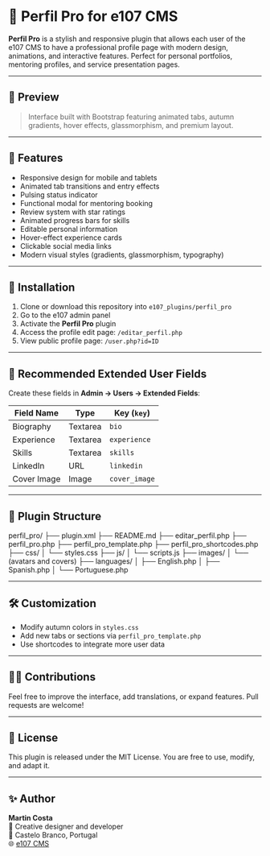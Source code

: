 # 🌟 Perfil Pro for e107 CMS

**Perfil Pro** is a stylish and responsive plugin that allows each user of the e107 CMS to have a professional profile page with modern design, animations, and interactive features. Perfect for personal portfolios, mentoring profiles, and service presentation pages.

---

## 📸 Preview

> Interface built with Bootstrap featuring animated tabs, autumn gradients, hover effects, glassmorphism, and premium layout.

---

## 🚀 Features

- Responsive design for mobile and tablets
- Animated tab transitions and entry effects
- Pulsing status indicator
- Functional modal for mentoring booking
- Review system with star ratings
- Animated progress bars for skills
- Editable personal information
- Hover-effect experience cards
- Clickable social media links
- Modern visual styles (gradients, glassmorphism, typography)

---

## 🔧 Installation

1. Clone or download this repository into `e107_plugins/perfil_pro`
2. Go to the e107 admin panel
3. Activate the **Perfil Pro** plugin
4. Access the profile edit page: `/editar_perfil.php`
5. View public profile page: `/user.php?id=ID`

---

## 🧩 Recommended Extended User Fields

Create these fields in **Admin → Users → Extended Fields**:

| Field Name     | Type     | Key (`key`)     |
|----------------|----------|-----------------|
| Biography      | Textarea | `bio`           |
| Experience     | Textarea | `experience`    |
| Skills         | Textarea | `skills`        |
| LinkedIn       | URL      | `linkedin`      |
| Cover Image    | Image    | `cover_image`   |

---

## 📁 Plugin Structure

perfil_pro/
├── plugin.xml
├── README.md
├── editar_perfil.php
├── perfil_pro.php
├── perfil_pro_template.php
├── perfil_pro_shortcodes.php
├── css/
│   └── styles.css
├── js/
│   └── scripts.js
├── images/
│   └── (avatars and covers)
├── languages/
│   ├── English.php
│   ├── Spanish.php
│   └── Portuguese.php


---

## 🛠️ Customization

- Modify autumn colors in `styles.css`
- Add new tabs or sections via `perfil_pro_template.php`
- Use shortcodes to integrate more user data

---

## 🧑‍💻 Contributions

Feel free to improve the interface, add translations, or expand features. Pull requests are welcome!

---

## 📜 License

This plugin is released under the MIT License. You are free to use, modify, and adapt it.

---

## ✨ Author

**Martin Costa**  
💼 Creative designer and developer  
📍 Castelo Branco, Portugal  
🌐 [e107 CMS](https://github.com/e107inc/e107)
